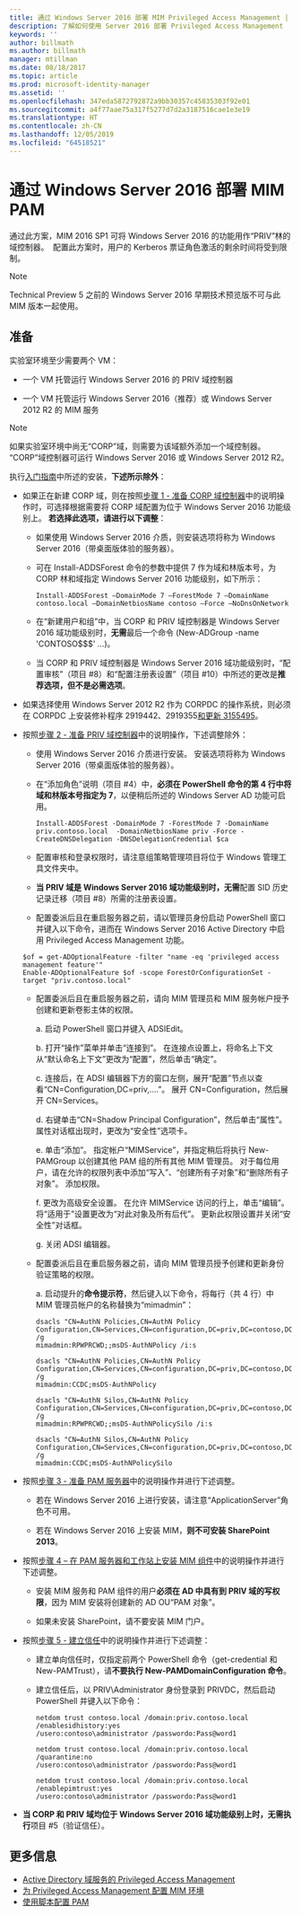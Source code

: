 ```yaml
---
title: 通过 Windows Server 2016 部署 MIM Privileged Access Management | Microsoft Docs
description: 了解如何使用 Server 2016 部署 Privileged Access Management
keywords: ''
author: billmath
ms.author: billmath
manager: mtillman
ms.date: 08/18/2017
ms.topic: article
ms.prod: microsoft-identity-manager
ms.assetid: ''
ms.openlocfilehash: 347eda5872792872a9bb30357c45835303f92e01
ms.sourcegitcommit: a4f77aae75a317f5277d7d2a3187516cae1e3e19
ms.translationtype: HT
ms.contentlocale: zh-CN
ms.lasthandoff: 12/05/2019
ms.locfileid: "64518521"
---
```

# <a name="deploy-mim-pam-with-windows-server-2016"></a>通过 Windows Server 2016 部署 MIM PAM


通过此方案，MIM 2016 SP1 可将 Windows Server 2016 的功能用作“PRIV”林的域控制器。  配置此方案时，用户的 Kerberos 票证角色激活的剩余时间将受到限制。 

> [!Note]
> Technical Preview 5 之前的 Windows Server 2016 早期技术预览版不可与此 MIM 版本一起使用。

## <a name="preparation"></a>准备

实验室环境至少需要两个 VM：

-   一个 VM 托管运行 Windows Server 2016 的 PRIV 域控制器

-   一个 VM 托管运行 Windows Server 2016（推荐）或 Windows Server 2012 R2 的 MIM 服务

> [!NOTE]
> 如果实验室环境中尚无“CORP”域，则需要为该域额外添加一个域控制器。 “CORP”域控制器可运行 Windows Server 2016 或 Windows Server 2012 R2。


执行[入门指南](privileged-identity-management-for-active-directory-domain-services.md)中所述的安装，**下述所示除外**：

- 如果正在新建 CORP 域，则在按照[步骤 1 - 准备 CORP 域控制器](step-1-prepare-corp-domain.md)中的说明操作时，可选择根据需要将 CORP 域配置为位于 Windows Server 2016 功能级别上。 **若选择此选项，请进行以下调整**：

  - 如果使用 Windows Server 2016 介质，则安装选项将称为 Windows Server 2016（带桌面版体验的服务器）。

  - 可在 Install-ADDSForest 命令的参数中提供 7 作为域和林版本号，为 CORP 林和域指定 Windows Server 2016 功能级别，如下所示：
    ```
    Install-ADDSForest –DomainMode 7 –ForestMode 7 –DomainName contoso.local –DomainNetbiosName contoso –Force –NoDnsOnNetwork
    ```
  - 在“新建用户和组”中，当 CORP 和 PRIV 域控制器是 Windows Server 2016 域功能级别时，**无需**最后一个命令 (New-ADGroup -name 'CONTOSO\$\$\$' …)。

  - 当 CORP 和 PRIV 域控制器是 Windows Server 2016 域功能级别时，“配置审核”（项目 #8）和“配置注册表设置”（项目 #10）中所述的更改是**推荐选项，但不是必需选项**。

- 如果选择使用 Windows Server 2012 R2 作为 CORPDC 的操作系统，则必须在 CORPDC 上安装修补程序 2919442、2919355[和更新 3155495](http://support.microsoft.com/kb/3156418)。

- 按照[步骤 2 - 准备 PRIV 域控制器](step-2-prepare-priv-domain-controller.md)中的说明操作，下述调整除外：

  -   使用 Windows Server 2016 介质进行安装。 安装选项将称为 Windows Server 2016（带桌面版体验的服务器）。

  -   在“添加角色”说明（项目 #4）中，**必须在 PowerShell 命令的第 4 行中将域和林版本号指定为 7**，以便稍后所述的 Windows Server AD 功能可启用。

      ```
      Install-ADDSForest -DomainMode 7 -ForestMode 7 -DomainName priv.contoso.local  -DomainNetbiosName priv -Force -CreateDNSDelegation -DNSDelegationCredential $ca
      ```  

  -   配置审核和登录权限时，请注意组策略管理项目将位于 Windows 管理工具文件夹中。

  -   **当 PRIV 域是 Windows Server 2016 域功能级别时，无需**配置 SID 历史记录迁移（项目 #8）所需的注册表设置。

  -   配置委派后且在重启服务器之前，请以管理员身份启动 PowerShell 窗口并键入以下命令，进而在 Windows Server 2016 Active Directory 中启用 Privileged Access Management 功能。

  ```
  $of = get-ADOptionalFeature -filter "name -eq 'privileged access management feature'"
  Enable-ADOptionalFeature $of -scope ForestOrConfigurationSet -target "priv.contoso.local"
  ```

  - 配置委派后且在重启服务器之前，请向 MIM 管理员和 MIM 服务帐户授予创建和更新卷影主体的权限。

    a. 启动 PowerShell 窗口并键入 ADSIEdit。

    b. 打开“操作”菜单并单击“连接到”。 在连接点设置上，将命名上下文从“默认命名上下文”更改为“配置”，然后单击“确定”。

    c. 连接后，在 ADSI 编辑器下方的窗口左侧，展开“配置”节点以查看“CN=Configuration,DC=priv,....”。 展开 CN=Configuration，然后展开 CN=Services。

    d. 右键单击“CN=Shadow Principal Configuration”，然后单击“属性”。 属性对话框出现时，更改为“安全性”选项卡。

    e. 单击“添加”。 指定帐户“MIMService”，并指定稍后将执行 New-PAMGroup 以创建其他 PAM 组的所有其他 MIM 管理员。 对于每位用户，请在允许的权限列表中添加“写入”、“创建所有子对象”和“删除所有子对象”。 添加权限。

    f. 更改为高级安全设置。 在允许 MIMService 访问的行上，单击“编辑”。 将“适用于”设置更改为“对此对象及所有后代”。 更新此权限设置并关闭“安全性”对话框。

    g. 关闭 ADSI 编辑器。

  - 配置委派后且在重启服务器之前，请向 MIM 管理员授予创建和更新身份验证策略的权限。

    a.  启动提升的**命令提示符**，然后键入以下命令，将每行（共 4 行）中 MIM 管理员帐户的名称替换为“mimadmin”：
    ```
    dsacls "CN=AuthN Policies,CN=AuthN Policy
    Configuration,CN=Services,CN=configuration,DC=priv,DC=contoso,DC=local" /g
    mimadmin:RPWPRCWD;;msDS-AuthNPolicy /i:s

    dsacls "CN=AuthN Policies,CN=AuthN Policy
    Configuration,CN=Services,CN=configuration,DC=priv,DC=contoso,DC=local" /g
    mimadmin:CCDC;msDS-AuthNPolicy

    dsacls "CN=AuthN Silos,CN=AuthN Policy
    Configuration,CN=Services,CN=configuration,DC=priv,DC=contoso,DC=local" /g
    mimadmin:RPWPRCWD;;msDS-AuthNPolicySilo /i:s

    dsacls "CN=AuthN Silos,CN=AuthN Policy
    Configuration,CN=Services,CN=configuration,DC=priv,DC=contoso,DC=local" /g
    mimadmin:CCDC;msDS-AuthNPolicySilo
    ```


- 按照[步骤 3 - 准备 PAM 服务器](step-3-prepare-pam-server.md)中的说明操作并进行下述调整。

  -   若在 Windows Server 2016 上进行安装，请注意“ApplicationServer”角色不可用。

  -   若在 Windows Server 2016 上安装 MIM，**则不可安装 SharePoint 2013**。

- 按照[步骤 4 – 在 PAM 服务器和工作站上安装 MIM 组件](step-4-install-mim-components-on-pam-server.md)中的说明操作并进行下述调整。

  -   安装 MIM 服务和 PAM 组件的用户**必须在 AD 中具有到 PRIV 域的写权限**，因为 MIM 安装将创建新的 AD OU“PAM 对象”。

  -   如果未安装 SharePoint，请不要安装 MIM 门户。

- 按照[步骤 5 - 建立信任](step-5-establish-trust-between-priv-corp-forests.md)中的说明操作并进行下述调整：

  - 建立单向信任时，仅指定前两个 PowerShell 命令（get-credential 和 New-PAMTrust），请**不要执行 New-PAMDomainConfiguration 命令**。

  - 建立信任后，以 PRIV\\Administrator 身份登录到 PRIVDC，然后启动 PowerShell 并键入以下命令：
    ```
    netdom trust contoso.local /domain:priv.contoso.local /enablesidhistory:yes
    /usero:contoso\administrator /passwordo:Pass@word1

    netdom trust contoso.local /domain:priv.contoso.local /quarantine:no
    /usero:contoso\administrator /passwordo:Pass@word1  

    netdom trust contoso.local /domain:priv.contoso.local /enablepimtrust:yes
    /usero:contoso\administrator /passwordo:Pass@word1
    ```

- **当 CORP 和 PRIV 域均位于 Windows Server 2016 域功能级别上时，无需执行**项目 #5（验证信任）。

## <a name="more-information"></a>更多信息

- [Active Directory 域服务的 Privileged Access Management](privileged-identity-management-for-active-directory-domain-services.md)
- [为 Privileged Access Management 配置 MIM 环境](configuring-mim-environment-for-pam.md)
- [使用脚本配置 PAM](sp1-pam-configure-using-scripts.md)
